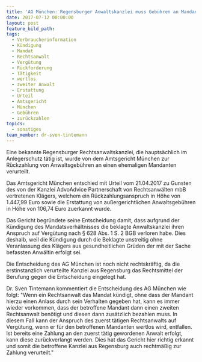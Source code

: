```yaml
---
title: 'AG München: Regensburger Anwaltskanzlei muss Gebühren an Mandant zurückzahlen'
date: 2017-07-12 00:00:00
layout: post
feature_bild_path:
tags:
  - Verbraucherinformation
  - Kündigung
  - Mandat
  - Rechtsanwalt
  - Vergütung
  - Rückforderung
  - Tätigkeit
  - wertlos
  - zweiter Anwalt
  - Erstattung
  - Urteil
  - Amtsgericht
  - München
  - Gebühren
  - zurückzahlen
topics:
  - sonstiges
team_member: dr-sven-tintemann
---
```



Eine bekannte Regensburger Rechtsanwaltskanzlei, die haupts&auml;chlich im Anlegerschutz t&auml;tig ist, wurde von dem Amtsgericht M&uuml;nchen zur R&uuml;ckzahlung von Anwaltsgeb&uuml;hren an einen ehemaligen Mandanten verurteilt.

Das Amtsgericht M&uuml;nchen entschied mit Urteil vom 21.04.2017 zu Gunsten des von der Kanzlei AdvoAdvice Partnerschaft von Rechtsanw&auml;lten mbB vertretenen Kl&auml;gers, welchem ein R&uuml;ckzahlungsanspruch in H&ouml;he von 1.447,99 Euro sowie die Erstattung von au&szlig;ergerichtlichen Anwaltsgeb&uuml;hren in H&ouml;he von 106,74 Euro zuerkannt wurde.&nbsp;

Das Gericht begr&uuml;ndete seine Entscheidung damit, dass aufgrund der K&uuml;ndigung des Mandatsverh&auml;ltnisses die beklagte Anwaltskanzlei ihren Anspruch auf Verg&uuml;tung nach &sect; 628 Abs. 1 S. 2 BGB verloren habe. Dies deshalb, weil die K&uuml;ndigung durch die Beklagte unstreitig ohne Veranlassung des Kl&auml;gers aus gesundheitlichen Gr&uuml;den der mit der Sache befassten Anw&auml;ltin erfolgt sei.

Die Entscheidung des AG M&uuml;nchen ist noch nicht rechtskr&auml;ftig, da die erstinstanzlich verurteilte Kanzlei aus Regensburg das Rechtsmittel der Berufung gegen die Entscheidung eingelegt hat.

Dr. Sven Tintemann kommentiert die Entscheidung des AG M&uuml;nchen wie folgt: "Wenn ein Rechtsanwalt das Mandat k&uuml;ndigt, ohne dass der Mandant hierzu einen Anlass durch sein Verhalten gegeben hat, kann es immer wieder vorkommen, dass der betroffene Mandant dann einen zweiten Rechtsanwalt ben&ouml;tigt und diesen dann zus&auml;tzlich bezahlen muss. In diesem Fall kann der Anspruch des zuerst t&auml;tigen Rechtsanwalts auf Verg&uuml;tung, wenn er f&uuml;r den betroffenen Mandanten wertlos wird, entfallen. Ist bereits eine Zahlung an den zuerst t&auml;tig gewordenen Anwalt erfolgt, kann diese zur&uuml;ckverlangt werden. Dies hat das Gericht hier richtig erkannt und somit die betroffene Kanzlei aus Regensburg auch rechtm&auml;&szlig;ig zur Zahlung verurteilt."